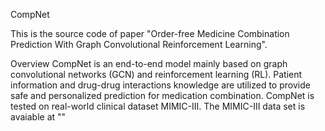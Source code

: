 CompNet

This is the source code of paper "Order-free Medicine Combination Prediction With Graph
Convolutional Reinforcement Learning".

Overview
CompNet is an end-to-end model mainly based on graph convolutional networks (GCN) and reinforcement learning (RL). Patient information and  drug-drug interactions knowledge are utilized to provide safe and personalized prediction for  medication combination. CompNet is tested on real-world clinical dataset MIMIC-III. The MIMIC-III data set is avaiable at ""
